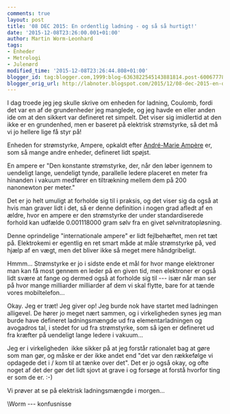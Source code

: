 ```yaml
---
comments: true
layout: post
title: '08 DEC 2015: En ordentlig ladning - og så så hurtigt!'
date: '2015-12-08T23:26:00.001+01:00'
author: Martin Worm-Leonhard
tags:
- Enheder
- Metrologi
- Julenørd
modified_time: '2015-12-08T23:26:44.808+01:00'
blogger_id: tag:blogger.com,1999:blog-6363822545143881814.post-600677782448676754
blogger_orig_url: http://labnoter.blogspot.com/2015/12/08-dec-2015-en-ordentlig-ladning-og-sa.html
---
```


I dag troede jeg jeg skulle skrive om enheden for ladning, Coulomb,
fordi det var en af de grundenheder jeg manglede, og jeg havde en eller
anden ide om at den sikkert var defineret ret simpelt. Det viser sig
imidlertid at den ikke er en grundenhed, men er baseret på elektrisk
strømstyrke, så det må vi jo hellere lige få styr på!

Enheden for strømstyrke, Ampere, opkaldt efter [André-Marie
Ampère](https://en.wikipedia.org/wiki/Andr%C3%A9-Marie_Amp%C3%A8re) er,
som så mange andre enheder, defineret lidt spøjst.

En ampere er "Den konstante strømstyrke, der, når den løber igennem to
uendeligt lange, uendeligt tynde, parallelle ledere placeret en meter
fra hinanden i vakuum medfører en tiltrækning mellem dem på 200
nanonewton per meter."

Det er jo helt umuligt at forholde sig til i praksis, og det viser sig
da også at hvis man graver lidt i det, så er denne definition i nogen
grad afledt af en ældre, hvor en ampere er den strømstyrke der under
standardiserede forhold kan udfælde 0.001118000 gram sølv fra en givet
sølvnitratopløsning.

Denne oprindelige "internationale ampere" er lidt fejlbehæftet, men ret
tæt på. Elektrokemi er egentlig en ret smart måde at måle strømstyrke
på, ved hjælp af en vægt, men det bliver ikke så meget mere
håndgribeligt.

Hmmm... Strømstyrke er jo i sidste ende et mål for hvor mange
elektroner man kan få most gennem en leder på en given tid, men
elektroner er også lidt svære at fange og dermed også at forholde sig
til --- især når man ser på hvor mange milliarder milliarder af dem vi
skal flytte, bare for at tænde vores mobiltelefon...

Okay. Jeg er træt! Jeg giver op! Jeg burde nok have startet med
ladningen alligevel. De hører jo meget nært sammen, og i virkeligheden
synes jeg man burde have defineret ladningsmængde ud fra
elementarladningen og avogadros tal, i stedet for ud fra strømstyrke,
som så igen er defineret ud fra kræfter på uendeligt lange ledere i
vakuum...

Jeg er i virkeligheden  ikke sikker på at jeg forstår rationalet bag at
gøre som man gør, og måske er der ikke andet end "det var den rækkefølge
vi opdagede det i / kom til at tænke over det". Det er jo også okay, og
ofte noget af det der gør det lidt sjovt at grave i og forsøge at forstå
hvorfor ting er som de er. :-)

Vi prøver at se på elektrisk ladningsmængde i morgen...

\\Worm --- konfusnisse
